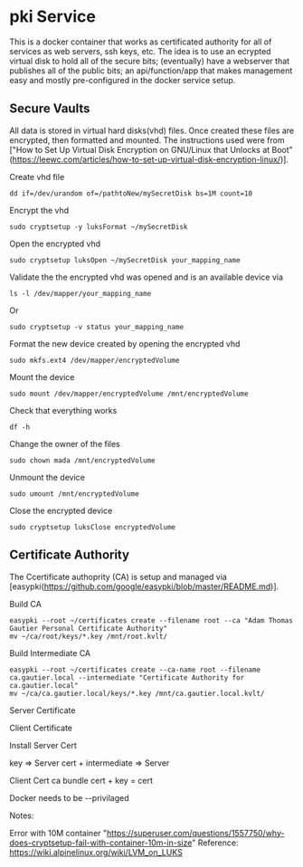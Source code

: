 # pki Service

This is a docker container that works as certificated authority for all of services as web servers, ssh keys, etc. The idea 
is to use an ecrypted virtual disk to hold all of the secure bits; (eventually) have a webserver that publishes all of the public bits; 
an api/function/app that makes management easy and mostly pre-configured in the docker service setup. 

## Secure Vaults

All data is stored in virtual hard disks(vhd) files.  Once created these files are encrypted, then formatted and mounted. The instructions used 
were from ["How to Set Up Virtual Disk Encryption on GNU/Linux that Unlocks at Boot"(https://leewc.com/articles/how-to-set-up-virtual-disk-encryption-linux/)].

Create vhd file
```
dd if=/dev/urandom of=/pathtoNew/mySecretDisk bs=1M count=10
```

Encrypt the vhd
```
sudo cryptsetup -y luksFormat ~/mySecretDisk
```

Open the encrypted vhd
```
sudo cryptsetup luksOpen ~/mySecretDisk your_mapping_name
```

Validate the the encrypted vhd was opened and is an available device via
```
ls -l /dev/mapper/your_mapping_name
```

Or

```
sudo cryptsetup -v status your_mapping_name
```

Format the new device created by opening the encrypted vhd
```
sudo mkfs.ext4 /dev/mapper/encryptedVolume
```

Mount the device
```
sudo mount /dev/mapper/encryptedVolume /mnt/encryptedVolume
```

Check that everything works
```
df -h
```

Change the owner of the files
```
sudo chown mada /mnt/encryptedVolume
```

Unmount the device
```
sudo umount /mnt/encryptedVolume
```

Close the encrypted device
```
sudo cryptsetup luksClose encryptedVolume
```


 
## Certificate Authority

The Ccertificate authoprity (CA) is setup and managed via [easypki(https://github.com/google/easypki/blob/master/README.md)].

Build CA

```
easypki --root ~/certificates create --filename root --ca "Adam Thomas Gautier Personal Certificate Authority"
mv ~/ca/root/keys/*.key /mnt/root.kvlt/
```

Build Intermediate CA

```
easypki --root ~/certificates create --ca-name root --filename ca.gautier.local --intermediate "Certificate Authority for ca.gautier.local"
mv ~/ca/ca.gautier.local/keys/*.key /mnt/ca.gautier.local.kvlt/
```

Server Certificate



Client Certificate

Install Server Cert

key => Server
cert + intermediate => Server

Client Cert
ca bundle
cert + key = cert


Docker needs to be --privilaged

Notes: 

Error with 10M container "https://superuser.com/questions/1557750/why-does-cryptsetup-fail-with-container-10m-in-size"
Reference: https://wiki.alpinelinux.org/wiki/LVM_on_LUKS

